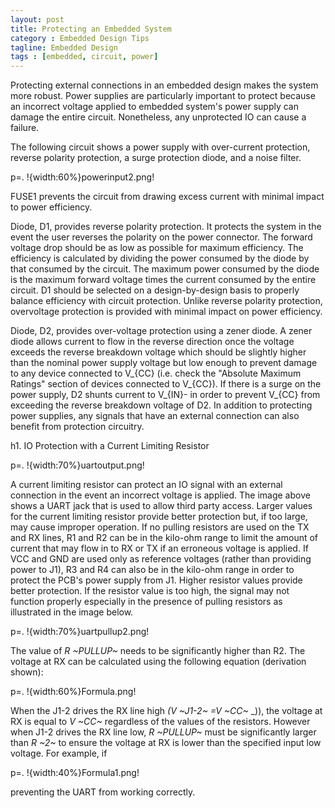 ```yaml
---
layout: post
title: Protecting an Embedded System
category : Embedded Design Tips
tagline: Embedded Design
tags : [embedded, circuit, power]
---
```


Protecting external connections in an embedded design makes the system more robust.  Power supplies are particularly important to protect because an incorrect voltage applied to embedded system's power supply can damage the entire circuit.  Nonetheless, any unprotected IO can cause a failure.

The following circuit shows a power supply with over-current protection, reverse polarity protection, a surge protection diode, and a noise filter.

p=. !{width:60%}powerinput2.png!

FUSE1 prevents the circuit from drawing excess current with minimal impact to power efficiency.

Diode, D1, provides reverse polarity protection.  It protects the system in the event the user reverses the polarity on the power connector.  The forward voltage drop should be as low as possible for maximum efficiency. The efficiency is calculated by dividing the power consumed by the diode by that consumed by the circuit. The maximum power consumed by the diode is the maximum forward voltage times the current consumed by the entire circuit.  D1 should be selected on a design-by-design basis to properly balance efficiency with circuit protection.  Unlike reverse polarity protection, overvoltage protection is provided with minimal impact on power efficiency.

Diode, D2, provides over-voltage protection using a zener diode.  A zener diode allows current to flow in the reverse direction once the voltage exceeds the reverse breakdown voltage which should be slightly higher than the nominal power supply voltage but low enough to prevent damage to any device connected to V_{CC} (i.e. check the "Absolute Maximum Ratings" section of devices connected to V_{CC}).  If there is a surge on the power supply, D2 shunts current to V_{IN}- in order to prevent V_{CC} from exceeding the reverse breakdown voltage of D2.  In addition to protecting power supplies, any signals that have an external connection can also benefit from protection circuitry.

h1. IO Protection with a Current Limiting Resistor

p=. !{width:70%}uartoutput.png!

A current limiting resistor can protect an IO signal with an external connection in the event an incorrect voltage is applied.  The image above shows a UART jack that is used to allow third party access.  Larger values for the current limiting resistor provide better protection but, if too large, may cause improper operation.  If no pulling resistors are used on the TX and RX lines, R1 and R2 can be in the kilo-ohm range to limit the amount of current that may flow in to RX or TX if an erroneous voltage is applied.  If VCC and GND are used only as reference voltages (rather than providing power to J1), R3 and R4 can also be in the kilo-ohm range in order to protect the PCB's power supply from J1.  Higher resistor values provide better protection.  If the resistor value is too high, the signal may not function properly especially in the presence of pulling resistors as illustrated in the image below.

p=. !{width:70%}uartpullup2.png!

The value of _R_ _~PULLUP~_ needs to be significantly higher than R2.  The voltage at RX can be calculated using the following equation (derivation shown):

p=. !{width:60%}Formula.png!

When the J1-2 drives the RX line high _(V_ _~J1-2~_ _=V_ _~CC~_ _)), the voltage at RX is equal to _V_ _~CC~_ regardless of the values of the resistors.  However when J1-2 drives the RX line low, _R_ _~PULLUP~_ must be significantly larger than _R_ _~2~_ to ensure the voltage at RX is lower than the specified input low voltage.  For example, if 

p=. !{width:40%}Formula1.png! 

preventing the UART from working correctly.



